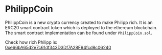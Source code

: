 # PhilippCoin

PhilippCoin is a new crypto currency created to make Philipp rich. It is an ERC20 smart contract token which is deployed to the ethereum blockchain. The smart contract implementation can be found under `PhilippCoin.sol`.

Check how rich Philipp is: [0xe66bA65d2e7c61df343D3Df7A28F94fcd8c06240](https://ropsten.etherscan.io/address/0xe66bA65d2e7c61df343D3Df7A28F94fcd8c06240)
